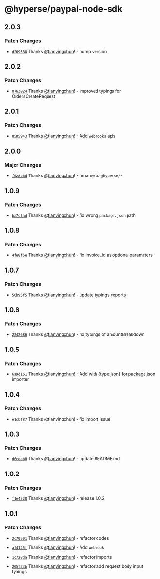 # @hyperse/paypal-node-sdk

## 2.0.3

### Patch Changes

- [`d269588`](https://github.com/hyperse-io/paypal-node-sdk/commit/d269588ccc9d73a79e8bbcd84df4c8baacde0396) Thanks [@tianyingchun](https://github.com/tianyingchun)! - bump version

## 2.0.2

### Patch Changes

- [`0763824`](https://github.com/hyperse-io/paypal-node-sdk/commit/07638243a6e7362e56edd6c0ea4d9ecddeca1042) Thanks [@tianyingchun](https://github.com/tianyingchun)! - improved typings for OrdersCreateRequest

## 2.0.1

### Patch Changes

- [`8585943`](https://github.com/hyperse-io/paypal-node-sdk/commit/85859431fb24a9ebb1e35b55e3296af4daf5344f) Thanks [@tianyingchun](https://github.com/tianyingchun)! - Add `webhooks` apis

## 2.0.0

### Major Changes

- [`f028c6d`](https://github.com/hyperse-io/paypal-node-sdk/commit/f028c6d783158b754569ea947f4dc1bdeb55f915) Thanks [@tianyingchun](https://github.com/tianyingchun)! - rename to `@hyperse/*`

## 1.0.9

### Patch Changes

- [`ba7cfad`](https://github.com/hyperse-io/paypal-node-sdk/commit/ba7cfadb300f71209a796287a20d1bc75e3df201) Thanks [@tianyingchun](https://github.com/tianyingchun)! - fix wrong `package.json` path

## 1.0.8

### Patch Changes

- [`4fe8f6e`](https://github.com/hyperse-io/paypal-node-sdk/commit/4fe8f6eaa499eef171a8abd3193c0271d5d2f765) Thanks [@tianyingchun](https://github.com/tianyingchun)! - fix invoice_id as optional parameters

## 1.0.7

### Patch Changes

- [`50b95f5`](https://github.com/hyperse-io/paypal-node-sdk/commit/50b95f58d2526f7bdfd39e4b104ea7aa17782141) Thanks [@tianyingchun](https://github.com/tianyingchun)! - update typings exports

## 1.0.6

### Patch Changes

- [`2242686`](https://github.com/hyperse-io/paypal-node-sdk/commit/22426866fe9ed2e193e3f9f5ad96a3d4092b3ab2) Thanks [@tianyingchun](https://github.com/tianyingchun)! - fix typings of amountBreakdown

## 1.0.5

### Patch Changes

- [`6a9d161`](https://github.com/hyperse-io/paypal-node-sdk/commit/6a9d161314a075aff0bcf3d89c9916a7a083c724) Thanks [@tianyingchun](https://github.com/tianyingchun)! - Add with {type:json} for package.json importer

## 1.0.4

### Patch Changes

- [`e1cbf87`](https://github.com/hyperse-io/paypal-node-sdk/commit/e1cbf87c68698ed54080976ca478833e2f31e84a) Thanks [@tianyingchun](https://github.com/tianyingchun)! - fix import issue

## 1.0.3

### Patch Changes

- [`d6ceab8`](https://github.com/hyperse-io/paypal-node-sdk/commit/d6ceab80df69e9ca6c96519bf9cff305be07d0b9) Thanks [@tianyingchun](https://github.com/tianyingchun)! - update README.md

## 1.0.2

### Patch Changes

- [`f1e4528`](https://github.com/hyperse-io/paypal-node-sdk/commit/f1e45289ebd98fc9c22909173d6a7bf07a9af211) Thanks [@tianyingchun](https://github.com/tianyingchun)! - release 1.0.2

## 1.0.1

### Patch Changes

- [`2c70501`](https://github.com/hyperse-io/paypal-node-sdk/commit/2c705019409831e22521d1ed45f933cd6d4d9d2d) Thanks [@tianyingchun](https://github.com/tianyingchun)! - refactor codes

- [`af4145f`](https://github.com/hyperse-io/paypal-node-sdk/commit/af4145f1619103b9e1a0a31cbf4a4e06f09a6088) Thanks [@tianyingchun](https://github.com/tianyingchun)! - Add `webhook`

- [`1c728da`](https://github.com/hyperse-io/paypal-node-sdk/commit/1c728daca05dddf1c9fb67ee0af2974c5f346e6c) Thanks [@tianyingchun](https://github.com/tianyingchun)! - refactor imports

- [`205f33b`](https://github.com/hyperse-io/paypal-node-sdk/commit/205f33b0ddf636a23e07a7a52da7d40fabb06479) Thanks [@tianyingchun](https://github.com/tianyingchun)! - refactor add request body input typings
